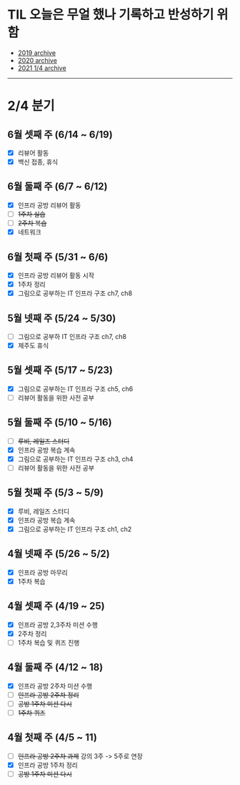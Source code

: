 # TIL 오늘은 무얼 했나 기록하고 반성하기 위함
- [2019 archive](https://github.com/nokchax/TIL/blob/master/archive/2019.md)
- [2020 archive](https://github.com/nokchax/TIL/blob/master/archive/2020.md)
- [2021 1/4 archive](https://github.com/nokchax/TIL/blob/master/archive/2021-first-quarter.md)
---
# 2/4 분기
## 6월 셋째 주 (6/14 ~ 6/19)
- [x] 리뷰어 활동
- [x] 백신 접종, 휴식

## 6월 둘째 주 (6/7 ~ 6/12)
- [x] 인프라 공방 리뷰어 활동
- [ ] ~~1주차 실습~~
- [ ] ~~2주차 복습~~
- [x] 네트워크

## 6월 첫째 주 (5/31 ~ 6/6)
- [x] 인프라 공방 리뷰어 활동 시작
- [x] 1주차 정리
- [x] 그림으로 공부하는 IT 인프라 구조 ch7, ch8

## 5월 넷째 주 (5/24 ~ 5/30)
- [ ] 그림으로 공부하 IT 인프라 구조 ch7, ch8
- [x] 제주도 휴식

## 5월 셋째 주 (5/17 ~ 5/23)
- [x] 그림으로 공부하는 IT 인프라 구조 ch5, ch6
- [ ] 리뷰어 활동을 위한 사전 공부

## 5월 둘째 주 (5/10 ~ 5/16)
- [ ] ~~루비, 레일즈 스터디~~
- [x] 인프라 공방 복습 계속
- [x] 그림으로 공부하는 IT 인프라 구조 ch3, ch4
- [ ] 리뷰어 활동을 위한 사전 공부

## 5월 첫째 주 (5/3 ~ 5/9)
- [x] 루비, 레일즈 스터디
- [x] 인프라 공방 복습 계속
- [x] 그림으로 공부하는 IT 인프라 구조 ch1, ch2

## 4월 넷째 주 (5/26 ~ 5/2)
- [x] 인프라 공방 마무리
- [x] 1주차 복습

## 4월 셋째 주 (4/19 ~ 25)
- [x] 인프라 공방 2,3주차 미션 수행
- [x] 2주차 정리
- [ ] 1주차 복습 및 퀴즈 진행

## 4월 둘째 주 (4/12 ~ 18)
- [x] 인프라 공방 2주차 미션 수행
- [ ] ~~인프라 공방 2주차 정리~~
- [ ] ~~공방 1주차 미션 다시~~
- [ ] ~~1주차 퀴즈~~

## 4월 첫째 주 (4/5 ~ 11)
- [ ] ~~인프라 공방 2주차 과제~~ 강의 3주 -> 5주로 연장
- [x] 인프라 공방 1주차 정리
- [ ] ~~공방 1주차 미션 다시~~ 
